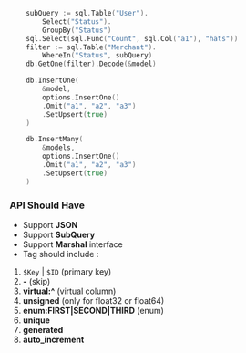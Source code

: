 ```go
	subQuery := sql.Table("User").
		Select("Status").
		GroupBy("Status")
	sql.Select(sql.Func("Count", sql.Col("a1"), "hats"))
	filter := sql.Table("Merchant").
		WhereIn("Status", subQuery)
	db.GetOne(filter).Decode(&model)

	db.InsertOne(
		&model,
		options.InsertOne()
		.Omit("a1", "a2", "a3")
		.SetUpsert(true)
	)

	db.InsertMany(
		&models,
		options.InsertOne()
		.Omit("a1", "a2", "a3")
		.SetUpsert(true)
	)
```

### API Should Have

- Support **JSON**
- Support **SubQuery**
- Support **Marshal** interface
- Tag should include :

1. `$Key` | `$ID` (primary key)
2. **-** (skip)
   <!-- 3. **charset:^** (UTF8 etc) -->
3. **virtual:^** (virtual column)
4. **unsigned** (only for float32 or float64)
5. **enum:FIRST|SECOND|THIRD** (enum)
6. **unique**
7. **generated**
8. **auto_increment**
